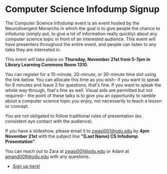 # Computer Science Infodump Signup

The Computer Science Infodump event is an event hosted by the Neurodivergent Monarchs in which the goal is to give people the chance to infodump (simply put, to give a lot of information really quickly) about any computer science topic in front of an interested audience. This event will have presenters throughout the entire event, and people can listen to any talks they are interested in.

This event will take place on **Thursday, November 21st from 5-7pm in Library Learning Commons Room 1310**.

You can register for a 10-minute, 20-minute, or 30-minute time slot using the link below. You can allocate this time as you wish- if you want to speak for 8 minutes and leave 2 for questions, that's fine. If you want to speak the whole way through, that's fine as well. Visual aids are permitted but not required-- the point of these talks is to give you an opportunity to ramble about a computer science topic you enjoy, not necessarily to teach a lesson or concept.

You are not obligated to follow traditional rules of presentation (ex. consistent eye contact with the audience).

If you have a slideshow, please email it to zwasi001@odu.edu by **4pm November 21st** with the subject line **"\[Last Name\] CS Infodump Presentation"**.

You can reach out to Zara at zwasi001@odu.edu or Adam at amand009@odu.edu with any questions.

- [Sign up here!](https://calendly.com/ehanc001-odu)
